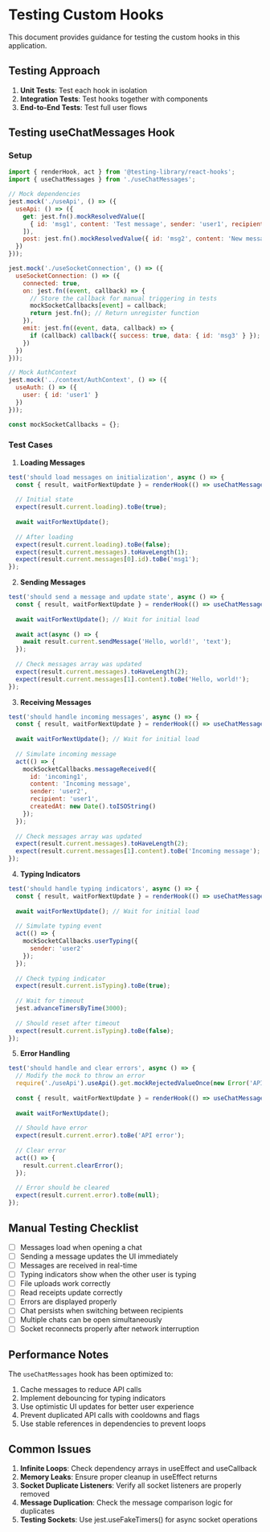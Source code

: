 # Testing Custom Hooks

This document provides guidance for testing the custom hooks in this application.

## Testing Approach

1. **Unit Tests**: Test each hook in isolation
2. **Integration Tests**: Test hooks together with components
3. **End-to-End Tests**: Test full user flows

## Testing useChatMessages Hook

### Setup

```javascript
import { renderHook, act } from '@testing-library/react-hooks';
import { useChatMessages } from './useChatMessages';

// Mock dependencies
jest.mock('./useApi', () => ({
  useApi: () => ({
    get: jest.fn().mockResolvedValue([
      { id: 'msg1', content: 'Test message', sender: 'user1', recipient: 'user2' }
    ]),
    post: jest.fn().mockResolvedValue({ id: 'msg2', content: 'New message' })
  })
}));

jest.mock('./useSocketConnection', () => ({
  useSocketConnection: () => ({
    connected: true,
    on: jest.fn((event, callback) => {
      // Store the callback for manual triggering in tests
      mockSocketCallbacks[event] = callback;
      return jest.fn(); // Return unregister function
    }),
    emit: jest.fn((event, data, callback) => {
      if (callback) callback({ success: true, data: { id: 'msg3' } });
    })
  })
}));

// Mock AuthContext
jest.mock('../context/AuthContext', () => ({
  useAuth: () => ({
    user: { id: 'user1' }
  })
}));

const mockSocketCallbacks = {};
```

### Test Cases

1. **Loading Messages**

```javascript
test('should load messages on initialization', async () => {
  const { result, waitForNextUpdate } = renderHook(() => useChatMessages('user2'));
  
  // Initial state
  expect(result.current.loading).toBe(true);
  
  await waitForNextUpdate();
  
  // After loading
  expect(result.current.loading).toBe(false);
  expect(result.current.messages).toHaveLength(1);
  expect(result.current.messages[0].id).toBe('msg1');
});
```

2. **Sending Messages**

```javascript
test('should send a message and update state', async () => {
  const { result, waitForNextUpdate } = renderHook(() => useChatMessages('user2'));
  
  await waitForNextUpdate(); // Wait for initial load
  
  await act(async () => {
    await result.current.sendMessage('Hello, world!', 'text');
  });
  
  // Check messages array was updated
  expect(result.current.messages).toHaveLength(2);
  expect(result.current.messages[1].content).toBe('Hello, world!');
});
```

3. **Receiving Messages**

```javascript
test('should handle incoming messages', async () => {
  const { result, waitForNextUpdate } = renderHook(() => useChatMessages('user2'));
  
  await waitForNextUpdate(); // Wait for initial load
  
  // Simulate incoming message
  act(() => {
    mockSocketCallbacks.messageReceived({
      id: 'incoming1',
      content: 'Incoming message',
      sender: 'user2',
      recipient: 'user1',
      createdAt: new Date().toISOString()
    });
  });
  
  // Check messages array was updated
  expect(result.current.messages).toHaveLength(2);
  expect(result.current.messages[1].content).toBe('Incoming message');
});
```

4. **Typing Indicators**

```javascript
test('should handle typing indicators', async () => {
  const { result, waitForNextUpdate } = renderHook(() => useChatMessages('user2'));
  
  await waitForNextUpdate(); // Wait for initial load
  
  // Simulate typing event
  act(() => {
    mockSocketCallbacks.userTyping({
      sender: 'user2'
    });
  });
  
  // Check typing indicator
  expect(result.current.isTyping).toBe(true);
  
  // Wait for timeout
  jest.advanceTimersByTime(3000);
  
  // Should reset after timeout
  expect(result.current.isTyping).toBe(false);
});
```

5. **Error Handling**

```javascript
test('should handle and clear errors', async () => {
  // Modify the mock to throw an error
  require('./useApi').useApi().get.mockRejectedValueOnce(new Error('API error'));
  
  const { result, waitForNextUpdate } = renderHook(() => useChatMessages('user2'));
  
  await waitForNextUpdate();
  
  // Should have error
  expect(result.current.error).toBe('API error');
  
  // Clear error
  act(() => {
    result.current.clearError();
  });
  
  // Error should be cleared
  expect(result.current.error).toBe(null);
});
```

## Manual Testing Checklist

- [ ] Messages load when opening a chat
- [ ] Sending a message updates the UI immediately
- [ ] Messages are received in real-time
- [ ] Typing indicators show when the other user is typing
- [ ] File uploads work correctly
- [ ] Read receipts update correctly
- [ ] Errors are displayed properly
- [ ] Chat persists when switching between recipients
- [ ] Multiple chats can be open simultaneously
- [ ] Socket reconnects properly after network interruption

## Performance Notes

The `useChatMessages` hook has been optimized to:

1. Cache messages to reduce API calls
2. Implement debouncing for typing indicators
3. Use optimistic UI updates for better user experience
4. Prevent duplicated API calls with cooldowns and flags
5. Use stable references in dependencies to prevent loops

## Common Issues

1. **Infinite Loops**: Check dependency arrays in useEffect and useCallback
2. **Memory Leaks**: Ensure proper cleanup in useEffect returns
3. **Socket Duplicate Listeners**: Verify all socket listeners are properly removed
4. **Message Duplication**: Check the message comparison logic for duplicates
5. **Testing Sockets**: Use jest.useFakeTimers() for async socket operations
